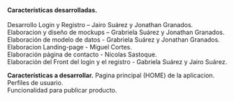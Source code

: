 <b>Características desarrolladas.</b><br><br>
Desarrollo Login y Registro – Jairo Suárez y Jonathan Granados.<br>
Elaboracion y diseño de mockups – Grabriela Suárez y Jonathan Granados.<br>
Elaboración de modelo de datos - Grabriela Suárez y Jonathan Granados.<br>
Elaboracion Landing-page - Miguel Cortes.<br>
Elaboración página de contacto - Nicolas Sastoque.<br>
Elaboración del Front del login y el registro - Gabriela Suárez y Jairo Suárez.<br>

<b>Características a desarrollar.</b>
Pagina principal (HOME) de la aplicacion.<br>
Perfiles de usuario.<br>
Funcionalidad para publicar producto.<br>